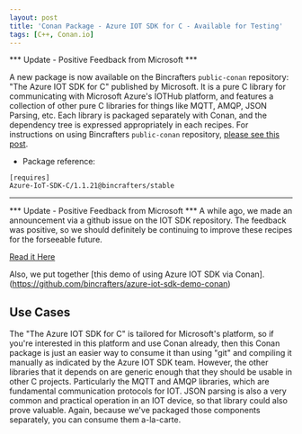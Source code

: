 ```yaml
---
layout: post
title: 'Conan Package - Azure IOT SDK for C - Available for Testing'
tags: [C++, Conan.io]
---
```

***  Update - Positive Feedback from Microsoft ***

A new package is now available on the Bincrafters `public-conan` repository: "The Azure IOT SDK for C" published by Microsoft.  It is a pure C library for communicating with Microsoft Azure's IOTHub platform, and features a collection of other pure C libraries for things like MQTT, AMQP, JSON Parsing, etc.  Each library is packaged separately with Conan, and the dependency tree is expressed appropriately in each recipes. For instructions on using Bincrafters `public-conan` repository, [please see this post](2017-06-06-using-bincrafters-conan-repository.md).

* Package reference: 
```
[requires]
Azure-IoT-SDK-C/1.1.21@bincrafters/stable
```
---

***  Update - Positive Feedback from Microsoft ***
A while ago, we made an announcement via a github issue on the IOT SDK repository.  The feedback was positive, so we should definitely be continuing to improve these recipes for the forseeable future.  

[Read it Here](https://github.com/Azure/azure-iot-sdk-c/issues/226)

Also, we put together [this demo of using Azure IOT SDK via Conan].(https://github.com/bincrafters/azure-iot-sdk-demo-conan)

## Use Cases
The "The Azure IOT SDK for C" is tailored for Microsoft's platform, so if you're interested in this platform and use Conan already, then this Conan package is just an easier way to consume it than using "git" and compiling it manually as indicated by the Azure IOT SDK team.  However, the other libraries that it depends on are generic enough that they should be usable in other C projects.  Particularly the MQTT and AMQP libraries, which are fundamental communication protocols for IOT.  JSON parsing is also a very common and practical operation in an IOT device, so that library could also prove valuable.  Again, because we've packaged those components separately, you can consume them a-la-carte. 


